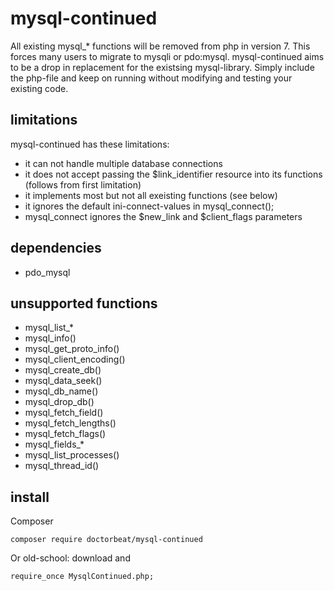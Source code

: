 # mysql-continued
All existing mysql_* functions will be removed from php in version 7. This forces many users to migrate to mysqli or pdo:mysql.
mysql-continued aims to be a drop in replacement for the existsing mysql-library. Simply include the php-file and keep on running
without modifying and testing your existing code.

## limitations
mysql-continued has these limitations:
- it can not handle multiple database connections
- it does not accept passing the $link_identifier resource into its functions (follows from first limitation)
- it implements most but not all exeisting functions (see below)
- it ignores the default ini-connect-values in mysql_connect();
- mysql_connect ignores the $new_link and $client_flags parameters

## dependencies
- pdo_mysql 

## unsupported functions
- mysql_list_*
- mysql_info()
- mysql_get_proto_info()
- mysql_client_encoding()
- mysql_create_db()
- mysql_data_seek()
- mysql_db_name()
- mysql_drop_db()
- mysql_fetch_field()
- mysql_fetch_lengths()
- mysql_fetch_flags()
- mysql_fields_*
- mysql_list_processes()
- mysql_thread_id()

## install
Composer
```
composer require doctorbeat/mysql-continued
```
  
Or old-school: download and
```
require_once MysqlContinued.php;
```
